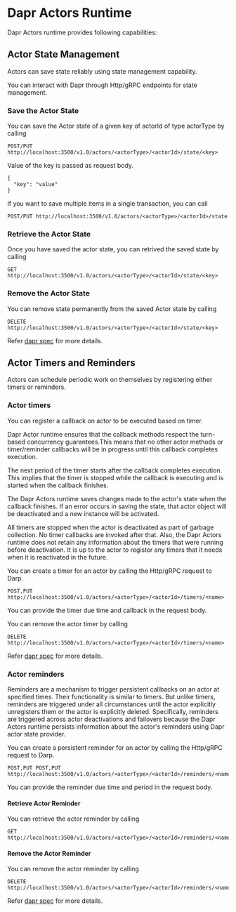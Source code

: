# Dapr Actors Runtime 

Dapr Actors runtime provides following capabilities:

## Actor State Management
 Actors can save state reliably using state management capability.

 You can interact with Dapr through Http/gRPC endpoints for state management.

 ### Save the Actor State

You can save the Actor state of a given key of actorId of type actorType by calling

```
POST/PUT http://localhost:3500/v1.0/actors/<actorType>/<actorId>/state/<key>
```

Value of the key is passed as request body.

```
{
  "key": "value"
}
```

If you want to save multiple items in a single transaction, you can call 

```
POST/PUT http://localhost:3500/v1.0/actors/<actorType>/<actorId>/state
```

### Retrieve the Actor State

Once you have saved the actor state, you can retrived the saved state by calling 

```
GET http://localhost:3500/v1.0/actors/<actorType>/<actorId>/state/<key>
```

### Remove the Actor State

You can remove state permanently from the saved Actor state by calling

```
DELETE http://localhost:3500/v1.0/actors/<actorType>/<actorId>/state/<key>
```

Refer [dapr spec](/dapr/spec/blob/master/actors.md) for more details.

## Actor Timers and Reminders
Actors can schedule periodic work on themselves by registering either timers or reminders.

### Actor timers

You can register a callback on actor to be executed based on 
timer.

Dapr Actor runtime ensures that the callback methods respect the turn-based concurrency guarantees.This means that no other actor methods or timer/reminder callbacks will be in progress until this callback completes execution.

The next period of the timer starts after the callback completes execution. This implies that the timer is stopped while the callback is executing and is started when the callback finishes.

The Dapr Actors runtime saves changes made to the actor's state when the callback finishes. If an error occurs in saving the state, that actor object will be deactivated and a new instance will be activated.

All timers are stopped when the actor is deactivated as part of garbage collection. No timer callbacks are invoked after that. Also, the Dapr Actors runtime does not retain any information about the timers that were running before deactivation. It is up to the actor to register any timers that it needs when it is reactivated in the future.

You can create a timer for an actor by calling the Http/gRPC request to Darp.

```
POST,PUT http://localhost:3500/v1.0/actors/<actorType>/<actorId>/timers/<name>
```

You can provide the timer due time and callback in the request body.

You can remove the actor timer  by calling

```
DELETE http://localhost:3500/v1.0/actors/<actorType>/<actorId>/timers/<name>
```

Refer [dapr spec](/dapr/spec/blob/master/actors.md) for more details.

### Actor reminders

Reminders are a mechanism to trigger persistent callbacks on an actor at specified times. Their functionality is similar to timers. But unlike timers, reminders are triggered under all circumstances until the actor explicitly unregisters them or the actor is explicitly deleted. Specifically, reminders are triggered across actor deactivations and failovers because the Dapr Actors runtime persists information about the actor's reminders using Dapr actor state provider. 

You can create a persistent reminder for an actor by calling the Http/gRPC request to Darp.

```
POST,PUT POST,PUT http://localhost:3500/v1.0/actors/<actorType>/<actorId>/reminders/<name>
```

You can provide the reminder due time and period in the request body.

#### Retrieve Actor Reminder

You can retrieve the actor reminder by calling

```
GET http://localhost:3500/v1.0/actors/<actorType>/<actorId>/reminders/<name>
```

#### Remove the Actor Reminder

You can remove the actor reminder by calling

```
DELETE http://localhost:3500/v1.0/actors/<actorType>/<actorId>/reminders/<name>
```

Refer [dapr spec](/dapr/spec/blob/master/actors.md) for more details.








